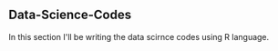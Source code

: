 ## Data-Science-Codes ##    
In this section I'll be writing the data scirnce codes using R language.              

     
   
   
 
 
 
